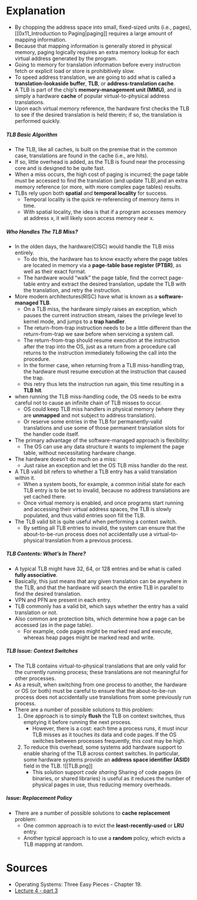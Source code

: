 # Explanation
- By chopping the address space into small, fixed-sized units (i.e., pages), [[0x11_Introduction to Paging|paging]] requires a large amount of mapping information.
- Because that mapping information is generally stored in physical memory, paging logically requires an extra memory lookup for each virtual address generated by the program.
- Going to memory for translation information before every instruction fetch or explicit load or store is prohibitively slow.
- To speed address translation, we are going to add what is called a **translation-lookaside buffer**, **TLB**, or **address-translation cache**.
- A TLB is part of the chip’s **memory-management unit (MMU)**, and is simply a hardware **cache** of popular virtual-to-physical address translations.
- Upon each virtual memory reference, the hardware first checks the TLB to see if the desired translation is held therein; if so, the translation is performed quickly.
##### TLB Basic Algorithm
- The TLB, like all caches, is built on the premise that in the common case, translations are found in the cache (i.e., are hits).
- If so, little overhead is added, as the TLB is found near the processing core and is designed to be quite fast.
- When a miss occurs, the high cost of paging is incurred; the page table must be accessed to find the translation (and update TLB),and an extra memory reference (or more, with more complex page tables) results.
- TLBs rely upon both **spatial** and **temporal locality** for success.
	- Temporal locality is the quick re-referencing of memory items in time.
	- With spatial locality, the idea is that if a program accesses memory at address x, it will likely soon access memory near x.
##### Who Handles The TLB Miss?
- In the olden days, the hardware(CISC) would handle the TLB miss entirely.
	- To do this, the hardware has to know exactly where the page tables are located in memory via a **page-table base register (PTBR)**, as well as their exact format.
	- The hardware would “walk” the page table, find the correct page-table entry and extract the desired translation, update the TLB with the translation, and retry the instruction.
- More modern architectures(RISC) have what is known as a **software-managed TLB**.
	- On a TLB miss, the hardware simply raises an exception, which pauses the current instruction stream, raises the privilege level to kernel mode, and jumps to a **trap handler**.
	- The return-from-trap instruction needs to be a little different than the return-from-trap we saw before when servicing a system call.
	- The return-from-trap should resume execution at the instruction after the trap into the OS, just as a return from a procedure call returns to the instruction immediately following the call into the procedure.
	- In the former case, when returning from a TLB miss-handling trap, the hardware must resume execution at the instruction that caused the trap.
	- this retry thus lets the instruction run again, this time resulting in a **TLB hit**.
- when running the TLB miss-handling code, the OS needs to be extra careful not to cause an infinite chain of TLB misses to occur.
	- OS could keep TLB miss handlers in physical memory (where they are **unmapped** and not subject to address translation). 
	- Or reserve some entries in the TLB for permanently-valid translations and use some of those permanent translation slots for the handler code itself.
- The primary advantage of the software-managed approach is flexibility: 
	- The OS can use any data structure it wants to implement the page table, without necessitating hardware change.
- The hardware doesn’t do much on a miss:
	- Just raise an exception and let the OS TLB miss handler do the rest.
- A TLB valid bit refers to whether a TLB entry has a valid translation within it.
	- When a system boots, for example, a common initial state for each TLB entry is to be set to invalid, because no address translations are yet cached there.
	- Once virtual memory is enabled, and once programs start running and accessing their virtual address spaces, the TLB is slowly populated, and thus valid entries soon fill the TLB.
- The TLB valid bit is quite useful when performing a context switch.
	- By setting all TLB entries to invalid, the system can ensure that the about-to-be-run process does not accidentally use a virtual-to-physical translation from a previous process.
##### TLB Contents: What’s In There?
- A typical TLB might have 32, 64, or 128 entries and be what is called **fully associative**. 
- Basically, this just means that any given translation can be anywhere in the TLB, and that the hardware will search the entire TLB in parallel to find the desired translation.
- VPN and PFN are present in each entry.
- TLB commonly has a valid bit, which says whether the entry has a valid translation or not. 
- Also common are protection bits, which determine how a page can be accessed (as in the page table).
	- For example, code pages might be marked read and execute, whereas heap pages might be marked read and write.
##### TLB Issue: Context Switches
- The TLB contains virtual-to-physical translations that are only valid for the currently running process; these translations are not meaningful for other processes.
- As a result, when switching from one process to another, the hardware or OS (or both) must be careful to ensure that the about-to-be-run process does not accidentally use translations from some previously run process.
- There are a number of possible solutions to this problem:
	1. One approach is to simply **flush** the TLB on context switches, thus emptying it before running the next process.
		- However, there is a cost: each time a process runs, it must incur TLB misses as it touches its data and code pages. If the OS switches between processes frequently, this cost may be high. 
	2. To reduce this overhead, some systems add hardware support to enable sharing of the TLB across context switches. In particular, some hardware systems provide an **address space identifier (ASID)** field in the TLB.
			![[TLB.png]]
		- This solution support _code sharing_ Sharing of code pages (in binaries, or shared libraries) is useful as it reduces the number of physical pages in use, thus reducing memory overheads.
##### Issue: Replacement Policy
- There are a number of possible solutions to **cache replacement** problem:
	- One common approach is to evict the **least-recently-used** or **LRU** entry.
	- Another typical approach is to use a **random** policy, which evicts a TLB mapping at random.
# Sources
- Operating Systems: Three Easy Pieces - Chapter 19.
- [Lecture 4 - part 3](https://youtu.be/LprKOBsALGA)